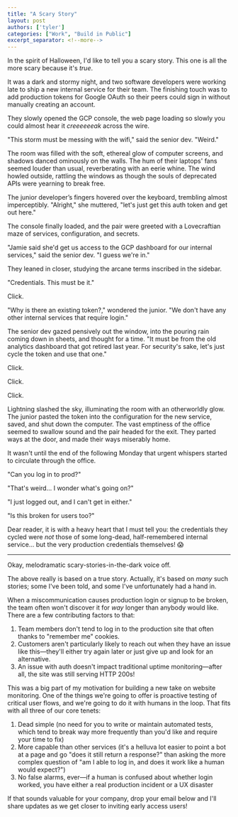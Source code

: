 ```yaml
---
title: "A Scary Story"
layout: post
authors: ['tyler']
categories: ["Work", "Build in Public"]
excerpt_separator: <!--more-->
---
```


In the spirit of Halloween, I'd like to tell you a scary story. This one is all the more scary because it's _true_.

It was a dark and stormy night, and two software developers were working late to ship a new internal service for their team. The finishing touch was to add production tokens for Google OAuth so their peers could sign in without manually creating an account.

They slowly opened the GCP console, the web page loading so slowly you could almost hear it _creeeeeeak_ across the wire.

"This storm must be messing with the wifi," said the senior dev. "Weird."

<!--more-->

The room was filled with the soft, ethereal glow of computer screens, and shadows danced ominously on the walls. The hum of their laptops' fans seemed louder than usual, reverberating with an eerie whine. The wind howled outside, rattling the windows as though the souls of deprecated APIs were yearning to break free.

The junior developer’s fingers hovered over the keyboard, trembling almost imperceptibly. "Alright," she muttered, "let's just get this auth token and get out here."

The console finally loaded, and the pair were greeted with a Lovecraftian maze of services, configuration, and secrets.

"Jamie said she'd get us access to the GCP dashboard for our internal services," said the senior dev. "I guess we're in."

They leaned in closer, studying the arcane terms inscribed in the sidebar.

"Credentials. This must be it."

Click.

"Why is there an existing token?," wondered the junior. "We don't have any other internal services that require login."

The senior dev gazed pensively out the window, into the pouring rain coming down in sheets, and thought for a time. "It must be from the old analytics dashboard that got retired last year. For security's sake, let's just cycle the token and use that one."

Click.

Click.

Click.

Lightning slashed the sky, illuminating the room with an otherworldly glow. The junior pasted the token into the configuration for the new service, saved, and shut down the computer. The vast emptiness of the office seemed to swallow sound and the pair headed for the exit. They parted ways at the door, and made their ways miserably home.

It wasn't until the end of the following Monday that urgent whispers started to circulate through the office.

"Can you log in to prod?"

"That's weird... I wonder what's going on?"

"I just logged out, and I can't get in either."

"Is this broken for users too?"

Dear reader, it is with a heavy heart that I must tell you: the credentials they cycled were _not_ those of some long-dead, half-remembered internal service... but the very production credentials themselves! 😱

----------------------

Okay, melodramatic scary-stories-in-the-dark voice off.

The above really is based on a true story. Actually, it's based on _many_ such stories; some I've been told, and some I've unfortunately had a hand in.

When a miscommunication causes production login or signup to be broken, the team often won't discover it for _way_ longer than anybody would like. There are a few contributing factors to that:

1. Team members don't tend to log in to the production site that often thanks to "remember me" cookies.
2. Customers aren't particularly likely to reach out when they have an issue like this—they'll either try again later or just give up and look for an alternative.
3. An issue with auth doesn't impact traditional uptime monitoring—after all, the site was still serving HTTP 200s!

This was a big part of my motivation for building a new take on website monitoring. One of the things we're going to offer is proactive testing of critical user flows, and we're going to do it with humans in the loop. That fits with all three of our core tenets:

1. Dead simple (no need for you to write or maintain automated tests, which tend to break way more frequently than you'd like and require your time to fix)
2. More capable than other services (it's a helluva lot easier to point a bot at a page and go "does it still return a response?" than asking the more complex question of "am I able to log in, and does it work like a human would expect?")
3. No false alarms, ever—if a human is confused about whether login worked, you have either a real production incident or a UX disaster

If that sounds valuable for your company, drop your email below and I'll share updates as we get closer to inviting early access users!
